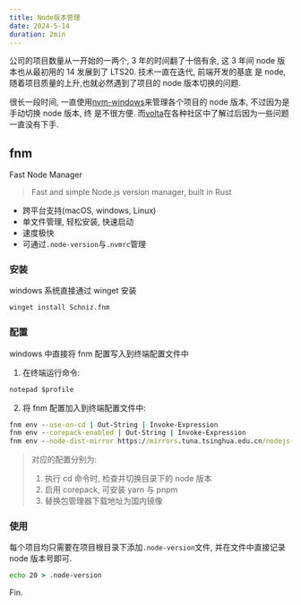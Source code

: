 ```yaml
---
title: Node版本管理
date: 2024-5-14
duration: 2min
---
```


公司的项目数量从一开始的一两个, 3 年的时间翻了十倍有余, 这 3 年间 node 版本也从最初用的 14 发展到了 LTS20. 技术一直在迭代, 前端开发的基底
是 node, 随着项目质量的上升,也就必然遇到了项目的 node 版本切换的问题.

很长一段时间, 一直使用[nvm-windows](https://github.com/coreybutler/nvm-windows)来管理各个项目的 node 版本, 不过因为是手动切换 node 版本, 终
是不很方便. 而[volta](https://volta.sh/)在各种社区中了解过后因为一些问题一直没有下手.

## fnm

Fast Node Manager

> Fast and simple Node.js version manager, built in Rust

- 跨平台支持(macOS, windows, Linux)
- 单文件管理, 轻松安装, 快速启动
- 速度极快
- 可通过`.node-version`与`.nvmrc`管理

### 安装

windows 系统直接通过 winget 安装

```cmd
winget install Schniz.fnm
```

### 配置

windows 中直接将 fnm 配置写入到终端配置文件中

1. 在终端运行命令:

```cmd
notepad $profile
```

2. 将 fnm 配置加入到终端配置文件中:

```cmd
fnm env --use-on-cd | Out-String | Invoke-Expression
fnm env --corepack-enabled | Out-String | Invoke-Expression
fnm env --node-dist-mirror https://mirrors.tuna.tsinghua.edu.cn/nodejs-release/ | Out-String | Invoke-Expression
```

> 对应的配置分别为:
>
> 1.  执行 cd 命令时, 检查并切换目录下的 node 版本
> 2.  启用 corepack, 可安装 yarn 与 pnpm
> 3.  替换包管理器下载地址为国内镜像

### 使用

每个项目均只需要在项目根目录下添加`.node-version`文件, 并在文件中直接记录 node 版本号即可.

```cmd
echo 20 > .node-version
```

Fin.
